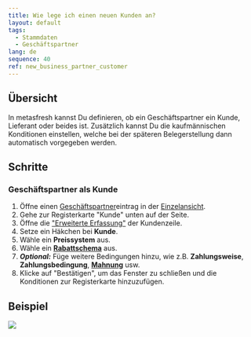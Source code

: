 ```yaml
---
title: Wie lege ich einen neuen Kunden an?
layout: default
tags:
  - Stammdaten
  - Geschäftspartner
lang: de
sequence: 40
ref: new_business_partner_customer
---
```


## Übersicht
In metasfresh kannst Du definieren, ob ein Geschäftspartner ein Kunde, Lieferant oder beides ist. Zusätzlich kannst Du die kaufmännischen Konditionen einstellen, welche bei der späteren Belegerstellung dann automatisch vorgegeben werden.

## Schritte

### Geschäftspartner als Kunde
1. Öffne einen [Geschäftspartner](Neuer_Geschaeftspartner)eintrag in der [Einzelansicht](Ansichten).
1. Gehe zur Registerkarte "Kunde" unten auf der Seite.
1. Öffne die ["Erweiterte Erfassung"](AdvancedEditTab_Öffnen) der Kundenzeile.
1. Setze ein Häkchen bei **Kunde**.
1. Wähle ein **Preissystem** aus.
1. Wähle ein [**Rabattschema**](Preiskonditionen_in_metasfresh) aus.
1. ***Optional:*** Füge weitere Bedingungen hinzu, wie z.B. **Zahlungsweise**, **Zahlungsbedingung**, [**Mahnung**](Einrichtung_Mahnung) usw.
1. Klicke auf "Bestätigen", um das Fenster zu schließen und die Konditionen zur Registerkarte hinzuzufügen.

## Beispiel
![](assets/Neuer_Geschaeftspartner_Kunde.gif)
